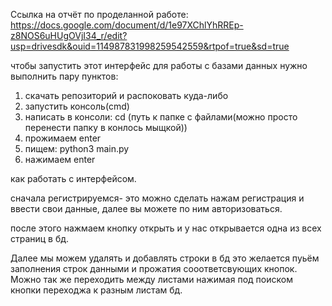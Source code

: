 Ссылка на отчёт по проделанной работе: https://docs.google.com/document/d/1e97XChlYhRREp-z8NOS6uHUgOVjI34_r/edit?usp=drivesdk&ouid=114987831998259542559&rtpof=true&sd=true

чтобы запустить этот интерфейс для работы с базами данных нужно выполнить пару пунктов:

1. скачать репозиторий и распоковать куда-либо
2. запустить консоль(cmd)
3. написать в консоли: cd (путь к папке с файлами(можно просто перенести папку в конлось мыщкой))
4. прожимаем enter
5. пищем: python3 main.py
6. нажимаем enter


как работать с интерфейсом.

сначала регистрируемся- это можно сделать нажам регистрация и ввести свои данные, далее вы можете по ним авторизоваться.

после этого нажмаем кнопку открыть и у нас открывается одна из всех страниц в бд. 

Далее мы можем удалять и добавлять строки в бд это желается пуьём заполнения строк данными и прожатия сооответсвующих кнопок.
Можно так же переходить между листами нажимая под поиском кнопки переходжа к разным листам бд.

